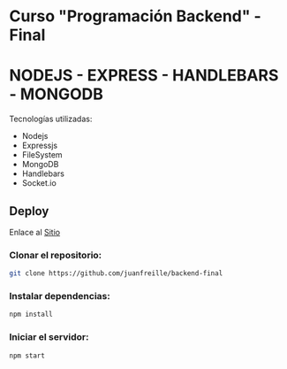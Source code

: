 # Curso "Programación Backend" - Final

# NODEJS - EXPRESS - HANDLEBARS - MONGODB

Tecnologías utilizadas:

- Nodejs
- Expressjs
- FileSystem
- MongoDB
- Handlebars
- Socket.io

## Deploy

Enlace al [Sitio](https://handsome-believed-stoat.glitch.me/)

### Clonar el repositorio:

```bash
git clone https://github.com/juanfreille/backend-final
```

### Instalar dependencias:

```bash
npm install
```

### Iniciar el servidor:

```bash
npm start
```
